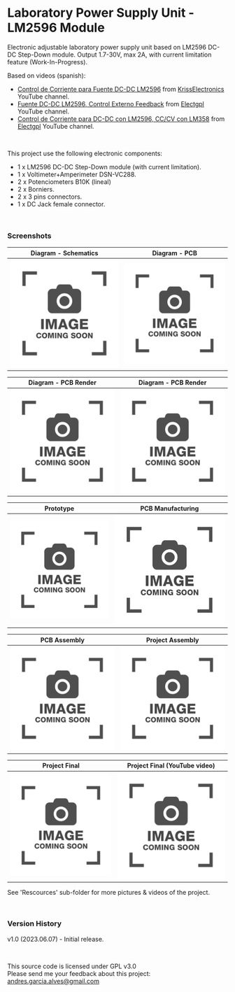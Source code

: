# Laboratory Power Supply Unit - LM2596 Module

Electronic adjustable laboratory power supply unit based on LM2596 DC-DC Step-Down module. Output 1.7-30V, max 2A, with current limitation feature (Work-In-Progress).  

Based on videos (spanish):  
- [Control de Corriente para Fuente DC-DC LM2596](https://www.youtube.com/watch?v=ucfL-aOuTAA) from [KrissElectronics](https://www.youtube.com/@KrissElectronics) YouTube channel.
- [Fuente DC-DC LM2596, Control Externo Feedback](https://www.youtube.com/watch?v=mXjmIwHC1IA) from [Electgpl](https://www.youtube.com/@electgpl) YouTube channel.
- [Control de Corriente para DC-DC con LM2596, CC/CV con LM358](https://www.youtube.com/watch?v=a19zc0bWBYk) from [Electgpl](https://www.youtube.com/@electgpl) YouTube channel.

&nbsp;

This project use the following electronic components:
- 1 x LM2596 DC-DC Step-Down module (with current limitation).
- 1 x Voltimeter+Amperimeter DSN-VC288.
- 2 x Potenciometers B10K (lineal)
- 2 x Borniers.
- 2 x 3 pins connectors.
- 1 x DC Jack female connector.

&nbsp;

### Screenshots

| Diagram - Schematics                               | Diagram - PCB                                      |
|----------------------------------------------------|----------------------------------------------------|
| ![](Resources/01-schematic-diagram.png)            | ![](Resources/02-pcb-diagram.png)                  |

| Diagram - PCB Render                               | Diagram - PCB Render                               |
|----------------------------------------------------|----------------------------------------------------|
| ![](Resources/03-pcb-render-front-side.png)        | ![](Resources/04-pcb-render-back-side.png)         |

| Prototype                                          | PCB Manufacturing                                  |
|----------------------------------------------------|----------------------------------------------------|
| ![](Resources/05-photo-coming-soon.png)            | ![](Resources/06-photo-coming-soon.png)            |

| PCB Assembly                                       | Project Assembly                                   |
|----------------------------------------------------|----------------------------------------------------|
| ![](Resources/07-photo-coming-soon.png)            | ![](Resources/08-photo-coming-soon.png)            |

| Project Final                                      | Project Final (YouTube video)                      |
|----------------------------------------------------|----------------------------------------------------|
| ![](Resources/09-photo-coming-soon.png)            | ![](Resources/10-photo-coming-soon.png)            |

See 'Rescources' sub-folder for more pictures & videos of the project.

&nbsp;

### Version History

v1.0 (2023.06.07) - Initial release.  

&nbsp;

This source code is licensed under GPL v3.0  
Please send me your feedback about this project: andres.garcia.alves@gmail.com

